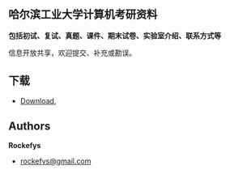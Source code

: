 ## 哈尔滨工业大学计算机考研资料

**包括初试、复试、真题、课件、期末试卷、实验室介绍、联系方式等**

信息开放共享，欢迎提交、补充或勘误。


## 下载
* [Download](https://github.com/rockefys/hit/zipball/master),

## Authors

**Rockefys**

+ rockefys@gmail.com
